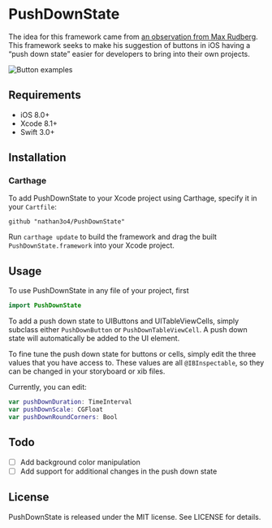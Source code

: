 # PushDownState
The idea for this framework came from [an observation from Max Rudberg](http://blog.maxrudberg.com/post/156814328513/ios-stiffness-the-neglected-touch-down-state). This framework seeks to make his suggestion of buttons in iOS having a “push down state” easier for developers to bring into their own projects.

![Button examples](https://images.typed.com/6ca9aec7-2259-4520-ab88-6bab49470f20/buttons.gif)

## Requirements

- iOS 8.0+
- Xcode 8.1+
- Swift 3.0+

## Installation

### Carthage
To add PushDownState to your Xcode project using Carthage, specify it in your `Cartfile`:

```ogdl
github "nathan3o4/PushDownState"
```

Run `carthage update` to build the framework and drag the built `PushDownState.framework` into your Xcode project.

## Usage
To use PushDownState in any file of your project, first

```swift
import PushDownState
```

To add a push down state to UIButtons and UITableViewCells, simply subclass either `PushDownButton` or `PushDownTableViewCell`. A push down state will automatically be added to the UI element.

To fine tune the push down state for buttons or cells, simply edit the three values that you have access to. These values are all `@IBInspectable`, so they can be changed in your storyboard or xib files.

Currently, you can edit:

```swift
var pushDownDuration: TimeInterval
var pushDownScale: CGFloat
var pushDownRoundCorners: Bool
```

## Todo

- [ ] Add background color manipulation
- [ ] Add support for additional changes in the push down state

## License

PushDownState is released under the MIT license. See LICENSE for details.
